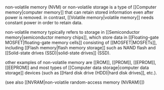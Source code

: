 non-volatile memory (NVM) or non-volatile storage is a type of [[Computer memory|computer memory]] that can retain stored information even after power is removed. in contrast, [[Volatile memory|volatile memory]] needs constant power in order to retain data.

non-volatile memory typically refers to storage in [[Semiconductor memory|semiconductor memory chips]], which store data in [[Floating-gate MOSFET|floating-gate memory cells]] consisting of [[MOSFET|MOSFETs]], including [[Flash memory|flash memory storage]] such as NAND flash and [[Solid-state drives (SSD)|solid-state drives]] (SSD).

other examples of non-volatile memory are [[ROM]], [[PROM]], [[EPROM]], [[EEPROM]] and most types of [[Computer data storage|computer data storage]] devices (such as [[Hard disk drive (HDD)|hard disk drives]], etc.).

(see also [[NVRAM|non-volatile random-access memory (NVRAM)]])